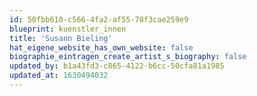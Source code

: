 ```yaml
---
id: 50fbb610-c566-4fa2-af55-78f3cae259e9
blueprint: kuenstler_innen
title: 'Susann Bieling'
hat_eigene_website_has_own_website: false
biographie_eintragen_create_artist_s_biography: false
updated_by: b1a43fd3-c865-4122-b6cc-50cfa81a1985
updated_at: 1630494032
---
```

